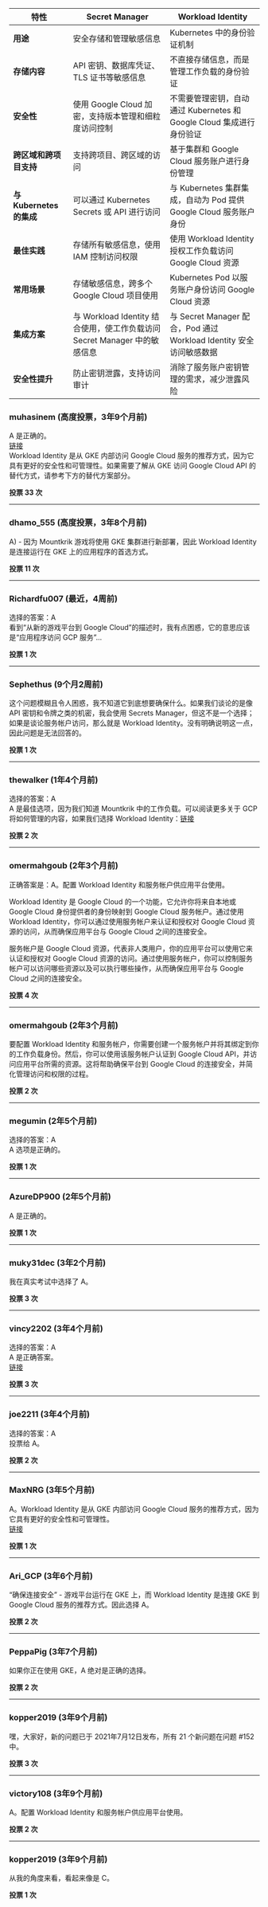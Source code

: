 | 特性                           | Secret Manager                          | Workload Identity                     |
  |----------------------------------|-----------------------------------------|---------------------------------------|
  | **用途**                        | 安全存储和管理敏感信息                  | Kubernetes 中的身份验证机制           |
  | **存储内容**                    | API 密钥、数据库凭证、TLS 证书等敏感信息 | 不直接存储信息，而是管理工作负载的身份验证 |
  | **安全性**                      | 使用 Google Cloud 加密，支持版本管理和细粒度访问控制 | 不需要管理密钥，自动通过 Kubernetes 和 Google Cloud 集成进行身份验证 |
  | **跨区域和跨项目支持**          | 支持跨项目、跨区域的访问                | 基于集群和 Google Cloud 服务账户进行身份管理 |
  | **与 Kubernetes 的集成**         | 可以通过 Kubernetes Secrets 或 API 进行访问 | 与 Kubernetes 集群集成，自动为 Pod 提供 Google Cloud 服务账户身份 |
  | **最佳实践**                    | 存储所有敏感信息，使用 IAM 控制访问权限  | 使用 Workload Identity 授权工作负载访问 Google Cloud 资源 |
  | **常用场景**                    | 存储敏感信息，跨多个 Google Cloud 项目使用 | Kubernetes Pod 以服务账户身份访问 Google Cloud 资源 |
  | **集成方案**                    | 与 Workload Identity 结合使用，使工作负载访问 Secret Manager 中的敏感信息 | 与 Secret Manager 配合，Pod 通过 Workload Identity 安全访问敏感数据 |
  | **安全性提升**                  | 防止密钥泄露，支持访问审计               | 消除了服务账户密钥管理的需求，减少泄露风险 |
  
  
  
  ### muhasinem (高度投票，3年9个月前)  
  A 是正确的。  
  [链接](https://cloud.google.com/kubernetes-engine/docs/how-to/workload-identity)    
  Workload Identity 是从 GKE 内部访问 Google Cloud 服务的推荐方式，因为它具有更好的安全性和可管理性。如果需要了解从 GKE 访问 Google Cloud API 的替代方式，请参考下方的替代方案部分。
  
  **投票 33 次**
  
  ---
  
  ### dhamo_555 (高度投票，3年8个月前)  
  A) - 因为 Mountkrik 游戏将使用 GKE 集群进行新部署，因此 Workload Identity 是连接运行在 GKE 上的应用程序的首选方式。
  
  **投票 11 次**
  
  ---
  
  ### Richardfu007 (最近，4周前)  
  选择的答案：A    
  看到“从新的游戏平台到 Google Cloud”的描述时，我有点困惑，它的意思应该是“应用程序访问 GCP 服务”...
  
  **投票 1 次**
  
  ---
  
  ### Sephethus (9个月2周前)  
  这个问题模糊且令人困惑，我不知道它到底想要确保什么。如果我们谈论的是像 API 密钥和令牌之类的机密，我会使用 Secrets Manager，但这不是一个选择；如果是谈论服务帐户访问，那么就是 Workload Identity。没有明确说明这一点，因此问题是无法回答的。
  
  **投票 1 次**
  
  ---
  
  ### thewalker (1年4个月前)  
  选择的答案：A    
  A 是最佳选项，因为我们知道 Mountkrik 中的工作负载。可以阅读更多关于 GCP 将如何管理的内容，如果我们选择 Workload Identity：[链接](https://cloud.google.com/kubernetes-engine/docs/concepts/workload-identity#what_is)
  
  **投票 2 次**
  
  ---
  
  ### omermahgoub (2年3个月前)  
  正确答案是：A。配置 Workload Identity 和服务帐户供应用平台使用。
    
  Workload Identity 是 Google Cloud 的一个功能，它允许你将来自本地或 Google Cloud 身份提供者的身份映射到 Google Cloud 服务帐户。通过使用 Workload Identity，你可以通过使用服务帐户来认证和授权对 Google Cloud 资源的访问，从而确保应用平台与 Google Cloud 之间的连接安全。
    
  服务帐户是 Google Cloud 资源，代表非人类用户，你的应用平台可以使用它来认证和授权对 Google Cloud 资源的访问。通过使用服务帐户，你可以控制服务帐户可以访问哪些资源以及可以执行哪些操作，从而确保应用平台与 Google Cloud 之间的连接安全。
  
  **投票 4 次**
  
  ---
  
  ### omermahgoub (2年3个月前)  
  要配置 Workload Identity 和服务帐户，你需要创建一个服务帐户并将其绑定到你的工作负载身份。然后，你可以使用该服务帐户认证到 Google Cloud API，并访问应用平台所需的资源。这将帮助确保平台到 Google Cloud 的连接安全，并简化管理访问和权限的过程。
  
  **投票 2 次**
  
  ---
  
  ### megumin (2年5个月前)  
  选择的答案：A    
  A 选项是正确的。
  
  **投票 1 次**
  
  ---
  
  ### AzureDP900 (2年5个月前)  
  A 是正确的。
  
  **投票 1 次**
  
  ---
  
  ### muky31dec (3年2个月前)  
  我在真实考试中选择了 A。
  
  **投票 3 次**
  
  ---
  
  ### vincy2202 (3年4个月前)  
  选择的答案：A    
  A 是正确答案。  
  [链接](https://cloud.google.com/kubernetes-engine/docs/how-to/workload-identity)
  
  **投票 3 次**
  
  ---
  
  ### joe2211 (3年4个月前)  
  选择的答案：A    
  投票给 A。
  
  **投票 2 次**
  
  ---
  
  ### MaxNRG (3年5个月前)  
  A。Workload Identity 是从 GKE 内部访问 Google Cloud 服务的推荐方式，因为它具有更好的安全性和可管理性。  
  [链接](https://cloud.google.com/kubernetes-engine/docs/how-to/workload-identity)
  
  **投票 1 次**
  
  ---
  
  ### Ari_GCP (3年6个月前)
  “确保连接安全” - 游戏平台运行在 GKE 上，而 Workload Identity 是连接 GKE 到 Google Cloud 服务的推荐方式。因此选择 A。
  
  **投票 2 次**
  
  ---
  
  ### PeppaPig (3年7个月前)  
  如果你正在使用 GKE，A 绝对是正确的选择。
  
  **投票 2 次**
  
  ---
  
  ### kopper2019 (3年9个月前)  
  嘿，大家好，新的问题已于 2021年7月12日发布，所有 21 个新问题在问题 #152 中。
  
  **投票 3 次**
  
  ---
  
  ### victory108 (3年9个月前)  
  A。配置 Workload Identity 和服务帐户供应用平台使用。
  
  **投票 2 次**
  
  ---
  
  ### kopper2019 (3年9个月前)  
  从我的角度来看，看起来像是 C。
  
  **投票 1 次**
  